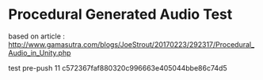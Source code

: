 # Procedural Generated Audio Test
based on article : http://www.gamasutra.com/blogs/JoeStrout/20170223/292317/Procedural_Audio_in_Unity.php

test pre-push 11
c572367faf880320c996663e405044bbe86c74d5
